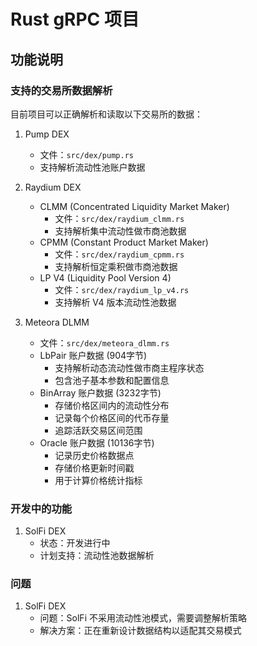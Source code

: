# Rust gRPC 项目

## 功能说明

### 支持的交易所数据解析
目前项目可以正确解析和读取以下交易所的数据：

1. Pump DEX
   - 文件：`src/dex/pump.rs`
   - 支持解析流动性池账户数据

2. Raydium DEX
   - CLMM (Concentrated Liquidity Market Maker)
     - 文件：`src/dex/raydium_clmm.rs`
     - 支持解析集中流动性做市商池数据
   - CPMM (Constant Product Market Maker)
     - 文件：`src/dex/raydium_cpmm.rs`
     - 支持解析恒定乘积做市商池数据
   - LP V4 (Liquidity Pool Version 4)
     - 文件：`src/dex/raydium_lp_v4.rs`
     - 支持解析 V4 版本流动性池数据

3. Meteora DLMM
   - 文件：`src/dex/meteora_dlmm.rs`
   - LbPair 账户数据 (904字节)
     - 支持解析动态流动性做市商主程序状态
     - 包含池子基本参数和配置信息
   - BinArray 账户数据 (3232字节) 
     - 存储价格区间内的流动性分布
     - 记录每个价格区间的代币存量
     - 追踪活跃交易区间范围
   - Oracle 账户数据 (10136字节)
     - 记录历史价格数据点
     - 存储价格更新时间戳
     - 用于计算价格统计指标

### 开发中的功能

1. SolFi DEX
   - 状态：开发进行中
   - 计划支持：流动性池数据解析

### 问题

1. SolFi DEX
   - 问题：SolFi 不采用流动性池模式，需要调整解析策略
   - 解决方案：正在重新设计数据结构以适配其交易模式
